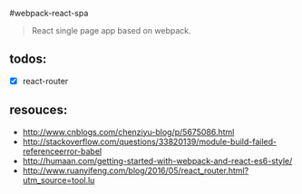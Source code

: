 #webpack-react-spa
> React single page app based on webpack.


## todos:
- [x] react-router


## resouces:
+ http://www.cnblogs.com/chenziyu-blog/p/5675086.html
+ http://stackoverflow.com/questions/33820139/module-build-failed-referenceerror-babel
+ http://humaan.com/getting-started-with-webpack-and-react-es6-style/
+ http://www.ruanyifeng.com/blog/2016/05/react_router.html?utm_source=tool.lu
